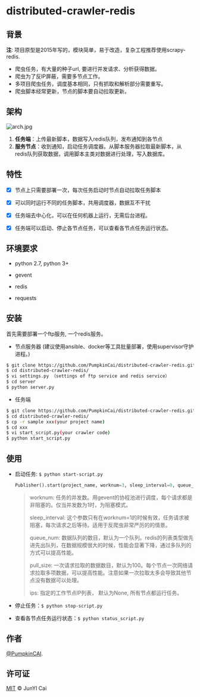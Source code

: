 # distributed-crawler-redis

## 背景

**注**: 项目原型是2015年写的，模块简单，易于改造，复杂工程推荐使用scrapy-redis.

- 爬虫任务，有大量的种子url,  要进行并发请求、分析获得数据。
- 爬虫为了反IP屏蔽，需要多节点工作。
- 多项目爬虫任务，调度基本相同，只有抓取和解析部分需要重写。
- 爬虫脚本经常更新，节点的脚本要自动拉取更新。

## 架构

![arch.jpg](https://github.com/PumpkinCAI/distributed-crawler-redis/raw/arch.jpg)

1. **任务端**：上传最新脚本，数据写入redis队列，发布通知到各节点
2. **服务节点**：收到通知，启动任务调度器。从脚本服务器拉取最新脚本，从redis队列获取数据，调用脚本主类对数据进行处理，写入数据库。


## 特性

- [x] 节点上只需要部署一次，每次任务启动时节点自动拉取任务脚本

- [x] 可以同时运行不同的任务脚本，共用调度器，数据互不干扰

- [x] 任务端去中心化，可以在任何机器上运行，无需后台进程。

- [x] 任务端可以启动、停止各节点任务，可以查看各节点任务运行状态。

## 环境要求

- python 2.7, python 3+

- gevent

- redis

- requests

## 安装

首先需要部署一个ftp服务, 一个redis服务。

- 节点服务器 (建议使用ansible、docker等工具批量部署，使用supervisor守护进程。)

```sh
$ git clone https://github.com/PumpkinCai/distributed-crawler-redis.git
$ cd distributed-crawler-redis/
$ vi settings.py （settings of ftp service and redis service）
$ cd server
$ python server.py
```

- 任务端

```sh
$ git clone https://github.com/PumpkinCai/distributed-crawler-redis.git
$ cd distributed-crawler-redis/
$ cp -r sample xxx(your project name)
$ cd xxx
$ vi start_script.py(your crawler code)
$ python start_script.py
```

## 使用

- 启动任务: ```$ python start-script.py```
  
  ```python
  Publisher().start(project_name, worknum=3, sleep_interval=0, queue_num=1, pull_size=100, ips=None)
  ```
  
  > worknum: 任务的并发数。用gevent的协程池进行调度，每个请求都是非阻塞的。仅当并发数为1时，为阻塞模式。
  >
  > sleep_interval: 这个参数只有在worknum=1的时候有效，任务请求被阻塞，每次请求之后等待。适用于反爬虫非常严厉的的情景。
  >
  > queue_num: 数据队列的数目，默认为一个队列。redis的列表类型做先进先出队列，在数据规模很大的时候，性能会显著下降，通过多队列的方式可以提高性能。
  >
  > pull_size: 一次请求拉取的数据数目，默认为100。每个节点一次网络请求拉取多项数据，可以提高性能。注意如果一次拉取太多会导致其他节点没有数据可以处理。
  >
  > ips: 指定的工作节点IP列表， 默认为None, 所有节点都运行任务。

- 停止任务：```$ python stop-script.py```
- 查看各节点任务运行状态：```$ python status_script.py```

## 作者

[@PumpkinCAI](https://github.com/PumpkinCAI).

## 许可证

[MIT](LICENSE) © JunYI Cai

